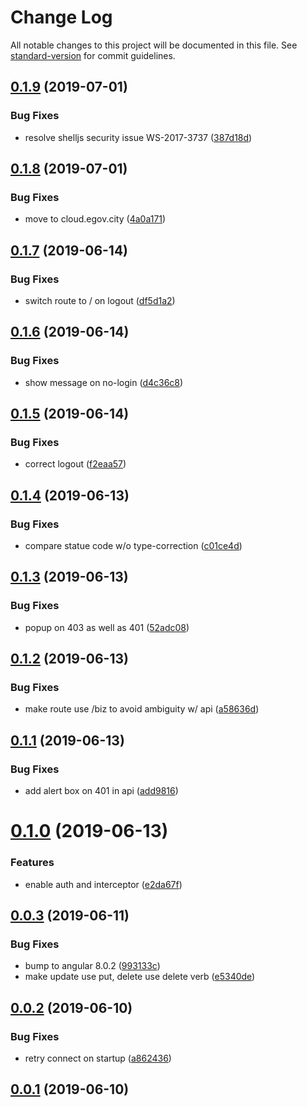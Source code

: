 # Change Log

All notable changes to this project will be documented in this file. See [standard-version](https://github.com/conventional-changelog/standard-version) for commit guidelines.

## [0.1.9](https://git.agilicus.com/don/sample-angular-app/compare/v0.1.8...v0.1.9) (2019-07-01)


### Bug Fixes

* resolve shelljs security issue WS-2017-3737 ([387d18d](https://git.agilicus.com/don/sample-angular-app/commits/387d18d))



## [0.1.8](https://git.agilicus.com/don/sample-angular-app/compare/v0.1.7...v0.1.8) (2019-07-01)


### Bug Fixes

* move to cloud.egov.city ([4a0a171](https://git.agilicus.com/don/sample-angular-app/commits/4a0a171))



## [0.1.7](https://git.agilicus.com/don/sample-angular-app/compare/v0.1.6...v0.1.7) (2019-06-14)


### Bug Fixes

* switch route to / on logout ([df5d1a2](https://git.agilicus.com/don/sample-angular-app/commits/df5d1a2))



## [0.1.6](https://git.agilicus.com/don/sample-angular-app/compare/v0.1.5...v0.1.6) (2019-06-14)


### Bug Fixes

* show message on no-login ([d4c36c8](https://git.agilicus.com/don/sample-angular-app/commits/d4c36c8))



## [0.1.5](https://git.agilicus.com/don/sample-angular-app/compare/v0.1.4...v0.1.5) (2019-06-14)


### Bug Fixes

* correct logout ([f2eaa57](https://git.agilicus.com/don/sample-angular-app/commits/f2eaa57))



## [0.1.4](https://git.agilicus.com/don/sample-angular-app/compare/v0.1.3...v0.1.4) (2019-06-13)


### Bug Fixes

* compare statue code w/o type-correction ([c01ce4d](https://git.agilicus.com/don/sample-angular-app/commits/c01ce4d))



## [0.1.3](https://git.agilicus.com/don/sample-angular-app/compare/v0.1.2...v0.1.3) (2019-06-13)


### Bug Fixes

* popup on 403 as well as 401 ([52adc08](https://git.agilicus.com/don/sample-angular-app/commits/52adc08))



## [0.1.2](https://git.agilicus.com/don/sample-angular-app/compare/v0.1.1...v0.1.2) (2019-06-13)


### Bug Fixes

* make route use /biz to avoid ambiguity w/ api ([a58636d](https://git.agilicus.com/don/sample-angular-app/commits/a58636d))



## [0.1.1](https://git.agilicus.com/don/sample-angular-app/compare/v0.1.0...v0.1.1) (2019-06-13)


### Bug Fixes

* add alert box on 401 in api ([add9816](https://git.agilicus.com/don/sample-angular-app/commits/add9816))



# [0.1.0](https://git.agilicus.com/don/sample-angular-app/compare/v0.0.3...v0.1.0) (2019-06-13)


### Features

* enable auth and interceptor ([e2da67f](https://git.agilicus.com/don/sample-angular-app/commits/e2da67f))



## [0.0.3](https://git.agilicus.com/don/sample-angular-app/compare/v0.0.2...v0.0.3) (2019-06-11)


### Bug Fixes

* bump to angular 8.0.2 ([993133c](https://git.agilicus.com/don/sample-angular-app/commits/993133c))
* make update use put, delete use delete verb ([e5340de](https://git.agilicus.com/don/sample-angular-app/commits/e5340de))



## [0.0.2](https://git.agilicus.com/don/sample-angular-app/compare/v0.0.1...v0.0.2) (2019-06-10)


### Bug Fixes

* retry connect on startup ([a862436](https://git.agilicus.com/don/sample-angular-app/commits/a862436))



## [0.0.1](https://git.agilicus.com/don/sample-angular-app/compare/v0.0.0...v0.0.1) (2019-06-10)
